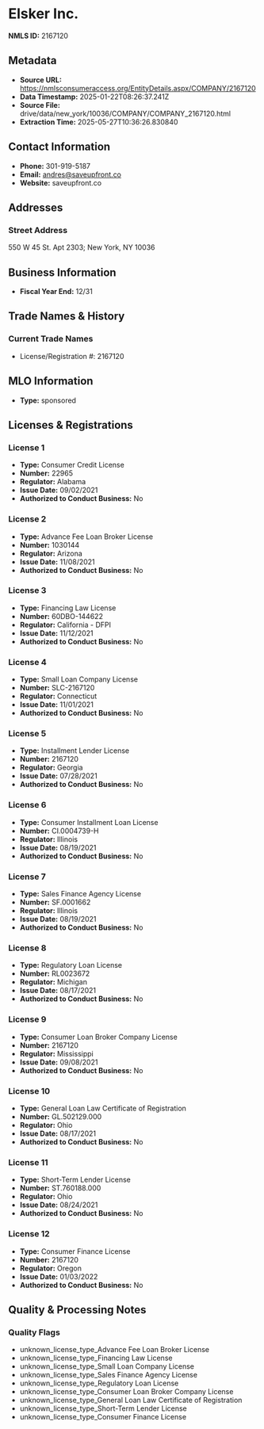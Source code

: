 # Elsker Inc.

**NMLS ID:** 2167120

## Metadata
- **Source URL:** https://nmlsconsumeraccess.org/EntityDetails.aspx/COMPANY/2167120
- **Data Timestamp:** 2025-01-22T08:26:37.241Z
- **Source File:** drive/data/new_york/10036/COMPANY/COMPANY_2167120.html
- **Extraction Time:** 2025-05-27T10:36:26.830840

## Contact Information
- **Phone:** 301-919-5187
- **Email:** andres@saveupfront.co
- **Website:** saveupfront.co

## Addresses
### Street Address
550 W 45 St. Apt 2303; New York, NY 10036

## Business Information
- **Fiscal Year End:** 12/31

## Trade Names & History
### Current Trade Names
- License/Registration #: 2167120

## MLO Information
- **Type:** sponsored

## Licenses & Registrations

### License 1
- **Type:** Consumer Credit License
- **Number:** 22965
- **Regulator:** Alabama
- **Issue Date:** 09/02/2021
- **Authorized to Conduct Business:** No

### License 2
- **Type:** Advance Fee Loan Broker License
- **Number:** 1030144
- **Regulator:** Arizona
- **Issue Date:** 11/08/2021
- **Authorized to Conduct Business:** No

### License 3
- **Type:** Financing Law License
- **Number:** 60DBO-144622
- **Regulator:** California - DFPI
- **Issue Date:** 11/12/2021
- **Authorized to Conduct Business:** No

### License 4
- **Type:** Small Loan Company License
- **Number:** SLC-2167120
- **Regulator:** Connecticut
- **Issue Date:** 11/01/2021
- **Authorized to Conduct Business:** No

### License 5
- **Type:** Installment Lender License
- **Number:** 2167120
- **Regulator:** Georgia
- **Issue Date:** 07/28/2021
- **Authorized to Conduct Business:** No

### License 6
- **Type:** Consumer Installment Loan License
- **Number:** CI.0004739-H
- **Regulator:** Illinois
- **Issue Date:** 08/19/2021
- **Authorized to Conduct Business:** No

### License 7
- **Type:** Sales Finance Agency License
- **Number:** SF.0001662
- **Regulator:** Illinois
- **Issue Date:** 08/19/2021
- **Authorized to Conduct Business:** No

### License 8
- **Type:** Regulatory Loan License
- **Number:** RL0023672
- **Regulator:** Michigan
- **Issue Date:** 08/17/2021
- **Authorized to Conduct Business:** No

### License 9
- **Type:** Consumer Loan Broker Company License
- **Number:** 2167120
- **Regulator:** Mississippi
- **Issue Date:** 09/08/2021
- **Authorized to Conduct Business:** No

### License 10
- **Type:** General Loan Law Certificate of Registration
- **Number:** GL.502129.000
- **Regulator:** Ohio
- **Issue Date:** 08/17/2021
- **Authorized to Conduct Business:** No

### License 11
- **Type:** Short-Term Lender License
- **Number:** ST.760188.000
- **Regulator:** Ohio
- **Issue Date:** 08/24/2021
- **Authorized to Conduct Business:** No

### License 12
- **Type:** Consumer Finance License
- **Number:** 2167120
- **Regulator:** Oregon
- **Issue Date:** 01/03/2022
- **Authorized to Conduct Business:** No

## Quality & Processing Notes
### Quality Flags
- unknown_license_type_Advance Fee Loan Broker License
- unknown_license_type_Financing Law License
- unknown_license_type_Small Loan Company License
- unknown_license_type_Sales Finance Agency License
- unknown_license_type_Regulatory Loan License
- unknown_license_type_Consumer Loan Broker Company License
- unknown_license_type_General Loan Law Certificate of Registration
- unknown_license_type_Short-Term Lender License
- unknown_license_type_Consumer Finance License
